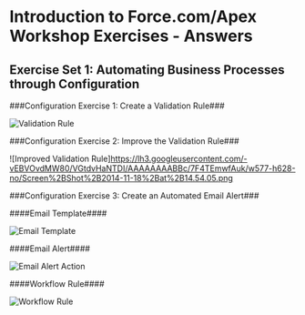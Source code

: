 Introduction to Force.com/Apex Workshop Exercises - Answers
===================================================================

## Exercise Set 1: Automating Business Processes through Configuration ##

###Configuration Exercise 1: Create a Validation Rule###

![Validation Rule](https://lh3.googleusercontent.com/-qmop3FyDdhs/VGtbPmoKEEI/AAAAAAAABAs/lzC9YbGLmHI/w576-h628-no/Screen%2BShot%2B2014-11-18%2Bat%2B14.43.21.png)

###Configuration Exercise 2: Improve the Validation Rule###

![Improved Validation Rule]https://lh3.googleusercontent.com/-vEBVOvdMW80/VGtdvHaNTDI/AAAAAAAABBc/7F4TEmwfAuk/w577-h628-no/Screen%2BShot%2B2014-11-18%2Bat%2B14.54.05.png

###Configuration Exercise 3: Create an Automated Email Alert###

####Email Template####

![Email Template](https://lh5.googleusercontent.com/-GRk-qMTb1yQ/VGthaaZbhUI/AAAAAAAABBs/AV9FPWkeruQ/w689-h478-no/Screen%2BShot%2B2014-11-18%2Bat%2B15.09.02.png)

####Email Alert####

![Email Alert Action](https://lh5.googleusercontent.com/-UIWsyWlVu2M/VGtheRY1aEI/AAAAAAAABCA/grsJE7q9_ac/w698-h229-no/Screen%2BShot%2B2014-11-18%2Bat%2B15.09.37.png)

####Workflow Rule####

![Workflow Rule](https://lh3.googleusercontent.com/-IzLi3jA9Tus/VGtheQkYXzI/AAAAAAAABCE/0TxXFmJIbmI/w673-h199-no/Screen%2BShot%2B2014-11-18%2Bat%2B15.09.53.png)
